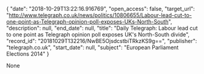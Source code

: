 {
  "date": "2018-10-29T13:22:16.916769", 
  "open_access": false, 
  "target_url": "http://www.telegraph.co.uk/news/politics/10806655/Labour-lead-cut-to-one-point-as-Telegraph-opinion-poll-exposes-UKs-North-South", 
  "description": null, 
  "end_date": null, 
  "title": "Daily Telegraph: Labour lead cut to one point as Telegraph opinion poll exposes UK's North-South divide", 
  "record_id": "20181029T132216/NwBE5OjsdcstbiTRkzKS9g==", 
  "publisher": "telegraph.co.uk", 
  "start_date": null, 
  "subject": "European Parliament Elections 2014"
}

None